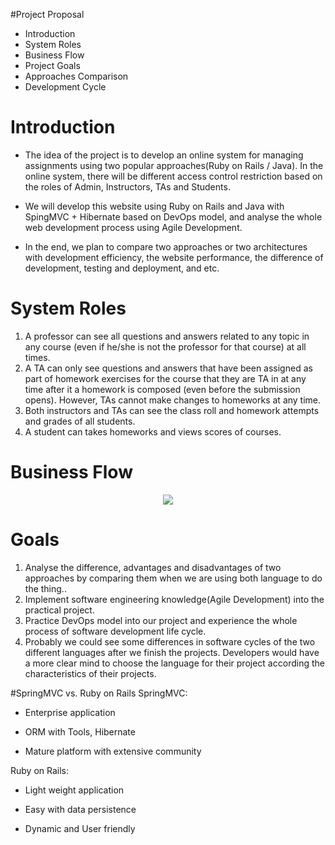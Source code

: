 #Project Proposal
- Introduction
- System Roles
- Business Flow
- Project Goals
- Approaches Comparison
- Development Cycle

# Introduction
- The idea of the project is to develop an online system for managing assignments using two popular approaches(Ruby on Rails / Java).
In the online system, there will be different access control restriction based on the roles of Admin, Instructors, TAs and Students.

- We will develop this website using Ruby on Rails and Java with SpingMVC + Hibernate based on DevOps model, and analyse the whole web development process using Agile Development.

- In the end, we plan to compare two approaches or two architectures with development efficiency, the website performance, the difference of development, testing and deployment, and etc. 

# System Roles
1. A professor can see all questions and answers related to any topic in any course (even if he/she is not the professor for that course) at all times.
2. A TA can only see questions and answers that have been assigned as part of homework exercises for the course that they are TA in at any time after it a homework is composed (even before the submission opens). However, TAs cannot make changes to homeworks at any time.
3. Both instructors and TAs can see the class roll and homework attempts and grades of all students.
4. A student can takes homeworks and views scores of courses.

# Business Flow
<center>
<img src = "../img/dot/flow.png">
</center>

# Goals
1. Analyse the difference, advantages and disadvantages of two approaches by comparing them when we are using both language to do the thing..
2. Implement software engineering knowledge(Agile Development) into the practical project.
3. Practice DevOps model into our project and experience the whole process of software development life cycle. 
4. Probably we could see some differences in software cycles of the two different languages after we finish the projects. Developers would have a more clear mind to choose the language for their project according the characteristics of their projects.

#SpringMVC vs. Ruby on Rails
SpringMVC:

- Enterprise application

- ORM with Tools, Hibernate

- Mature platform with extensive community

Ruby on Rails:

- Light weight application

- Easy with data persistence

- Dynamic and User friendly
